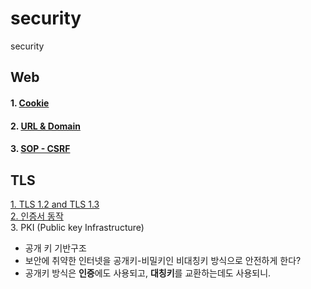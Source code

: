 # security
security

## Web  

#### 1. [Cookie](/web/cookie.md)  
#### 2. [URL & Domain](/web/url-domain.md)  
#### 3. [SOP - CSRF](/web/sop-cors.md)  

## TLS  
[1. TLS 1.2 and TLS 1.3](/tls/tls.md)  
[2. 인증서 동작](/tls/certificate.md)  
3. PKI (Public key Infrastructure)  
 * 공개 키 기반구조  
 * 보안에 취약한 인터넷을 공개키-비밀키인 비대칭키 방식으로 안전하게 한다?  
 * 공개키 방식은 **인증**에도 사용되고, **대칭키**를 교환하는데도 사용되니.  




